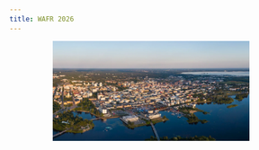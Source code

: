```yaml
---
title: WAFR 2026
---
```


<p align="center">
<img src="figures/oulu.jpg" alt="drawing" width="350px"/>
</p>

